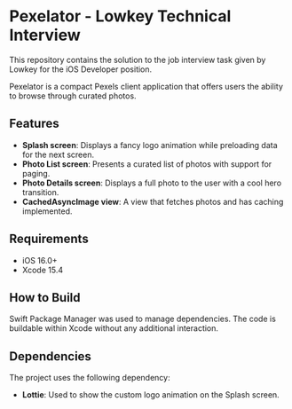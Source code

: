 # Pexelator - Lowkey Technical Interview

This repository contains the solution to the job interview task given by Lowkey for the iOS Developer position.

Pexelator is a compact Pexels client application that offers users the ability to browse through curated photos.

## Features

- **Splash screen**: Displays a fancy logo animation while preloading data for the next screen.
- **Photo List screen**: Presents a curated list of photos with support for paging.
- **Photo Details screen**: Displays a full photo to the user with a cool hero transition.
- **CachedAsyncImage view**: A view that fetches photos and has caching implemented.

## Requirements

- iOS 16.0+
- Xcode 15.4

## How to Build

Swift Package Manager was used to manage dependencies. The code is buildable within Xcode without any additional interaction.

## Dependencies

The project uses the following dependency:
- **Lottie**: Used to show the custom logo animation on the Splash screen.
